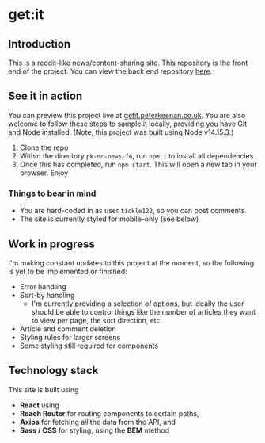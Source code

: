 # get:it

## Introduction

This is a reddit-like news/content-sharing site. This repository is the front end of the project. You can view the back end repository [here](https://github.com/galambborong/pk-nc-news).

## See it in action

You can preview this project live at [getit.peterkeenan.co.uk](http://getit.peterkeenan.co.uk). You are also welcome to follow these steps to sample it locally, providing you have Git and Node installed. (Note, this project was built using Node v14.15.3.)

1. Clone the repo
2. Within the directory `pk-nc-news-fe`, run `npm i` to install all dependencies
3. Once this has completed, run `npm start`. This will open a new tab in your browser. Enjoy

### Things to bear in mind

- You are hard-coded in as user `tickle122`, so you can post comments
- The site is currently styled for mobile-only (see below)

## Work in progress

I'm making constant updates to this project at the moment, so the following is yet to be implemented or finished:

- Error handling
- Sort-by handling
  - I'm currently providing a selection of options, but ideally the user should be able to control things like the number of articles they want to view per page, the sort direction, etc
- Article and comment deletion
- Styling rules for larger screens
- Some styling still required for components

## Technology stack

This site is built using

- **React** using
- **Reach Router** for routing components to certain paths,
- **Axios** for fetching all the data from the API, and
- **Sass / CSS** for styling, using the **BEM** method
